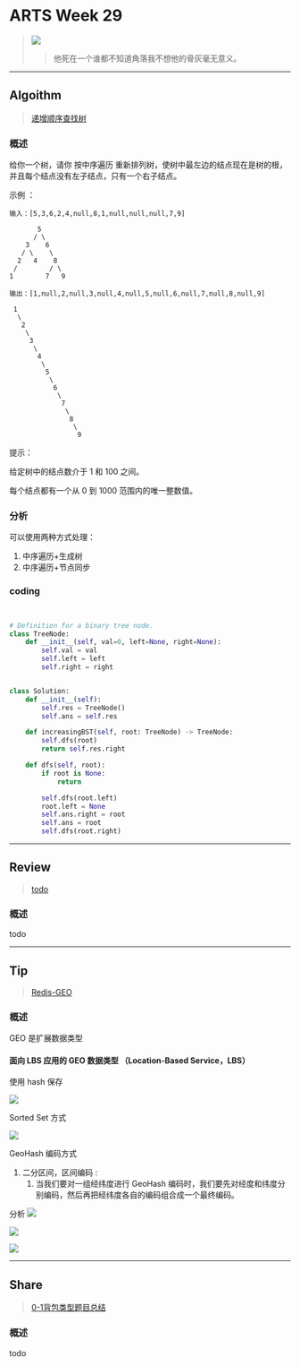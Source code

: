 # ARTS Week 29

> ![](https://github.com/Carmenliukang/ARTS/blob/master/image/29/1.jpeg)
>> 他死在一个谁都不知道角落我不想他的骨灰毫无意义。

***

## Algoithm

> [递增顺序查找树](https://leetcode-cn.com/problems/increasing-order-search-tree/)

### 概述

给你一个树，请你 按中序遍历 重新排列树，使树中最左边的结点现在是树的根，并且每个结点没有左子结点，只有一个右子结点。

示例 ：

    输入：[5,3,6,2,4,null,8,1,null,null,null,7,9]
    
           5
          / \
        3    6
       / \    \
      2   4    8
     /        / \ 
    1        7   9
    
    输出：[1,null,2,null,3,null,4,null,5,null,6,null,7,null,8,null,9]
    
     1
      \
       2
        \
         3
          \
           4
            \
             5
              \
               6
                \
                 7
                  \
                   8
                    \
                     9  

提示：

给定树中的结点数介于 1 和 100 之间。

每个结点都有一个从 0 到 1000 范围内的唯一整数值。

### 分析

可以使用两种方式处理：

1. 中序遍历+生成树
2. 中序遍历+节点同步

### coding

```python


# Definition for a binary tree node.
class TreeNode:
    def __init__(self, val=0, left=None, right=None):
        self.val = val
        self.left = left
        self.right = right


class Solution:
    def __init__(self):
        self.res = TreeNode()
        self.ans = self.res

    def increasingBST(self, root: TreeNode) -> TreeNode:
        self.dfs(root)
        return self.res.right

    def dfs(self, root):
        if root is None:
            return

        self.dfs(root.left)
        root.left = None
        self.ans.right = root
        self.ans = root
        self.dfs(root.right)


```

***

## Review

> [todo](todo)

### 概述

todo

***

## Tip

> [Redis-GEO](https://time.geekbang.org/column/article/281745)

### 概述

GEO 是扩展数据类型

#### 面向 LBS 应用的 GEO 数据类型 （Location-Based Service，LBS）

使用 hash 保存

![](https://github.com/Carmenliukang/ARTS/blob/master/image/29/2.jpg)

Sorted Set 方式

![](https://github.com/Carmenliukang/ARTS/blob/master/image/29/3.jpg)

GeoHash 编码方式

1. 二分区间，区间编码 :
    1. 当我们要对一组经纬度进行 GeoHash 编码时，我们要先对经度和纬度分别编码，然后再把经纬度各自的编码组合成一个最终编码。

分析
![](https://github.com/Carmenliukang/ARTS/blob/master/image/29/4.jpg)

![](https://github.com/Carmenliukang/ARTS/blob/master/image/29/5.jpg)

![](https://github.com/Carmenliukang/ARTS/blob/master/image/29/6.jpg)

***

## Share

> [0-1背包类型题目总结](https://github.com/Carmenliukang/ARTS/blob/master/week29.md#share)

### 概述

todo